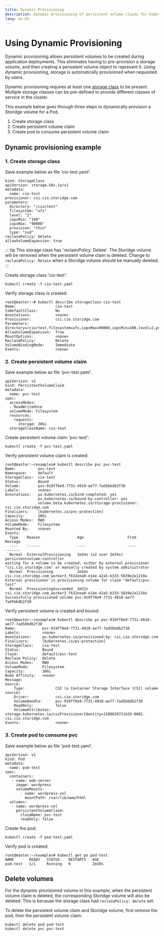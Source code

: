 ```yaml
---
title: Dynamic Provisioning
description: Dynamic provisioning of persistent volume claims for Kubernetes workloads with Storidge
lang: en-US
---
```


# Using Dynamic Provisioning

Dynamic provisioning allows persistent volumes to be created during application deployments. This eliminates having to pre-provision a storage volume, and then creating a persistent volume object to represent it. Using dynamic provisioning, storage is automatically provisioned when requested by users.

Dynamic provisioning requires at least one [storage class](https://docs.storidge.com/kubernetes_storage/storage_classes.html) to be present. Multiple storage classes can be pre-defined to provide different classes of service in the cluster.

This example below goes through three steps to dynamically provision a Storidge volume for a Pod.
1. Create storage class
2. Create persistent volume claim
3. Create pod to consume persistent volume claim

## Dynamic provisioning example

### 1. Create storage class

Save example below as file 'cio-test.yaml'.
```
kind: StorageClass
apiVersion: storage.k8s.io/v1
metadata:
  name: cio-test
provisioner: csi.cio.storidge.com
parameters:
  directory: "/cio/test"
  filesystem: "xfs"
  level: "2"
  iopsMin: "100"
  iopsMax: "90000"
  provision: "thin"
  type: "ssd"
reclaimPolicy: Delete
allowVolumeExpansion: true
```

::: tip
This storage class has 'reclaimPolicy: Delete'. The Storidge volume will be removed when the persistent volume claim is deleted. Change to `reclaimPolicy: Retain` when a Storidge volume should be manually deleted.
:::

Create storage class 'cio-test':
```
kubectl create -f cio-test.yaml
```

Verify storage class is created:
```
root@master:~# kubectl describe storageclass cio-test
Name:                  cio-test
IsDefaultClass:        No
Annotations:           <none>
Provisioner:           csi.cio.storidge.com
Parameters:            directory=/cio/test,filesystem=xfs,iopsMax=90000,iopsMin=100,level=2,provision=thin,type=ssd
AllowVolumeExpansion:  True
MountOptions:          <none>
ReclaimPolicy:         Delete
VolumeBindingMode:     Immediate
Events:                <none>
```

### 2. Create persistent volume claim

Save example below as file 'pvc-test.yaml'.
```
apiVersion: v1
kind: PersistentVolumeClaim
metadata:
  name: pvc-test
spec:
  accessModes:
  - ReadWriteOnce
  volumeMode: Filesystem
  resources:
    requests:
      storage: 20Gi
  storageClassName: cio-test
```

Create persistent volume claim 'pvc-test':
```
kubectl create -f pvc-test.yaml
```

Verify persistent volume claim is created:
```
root@master:~/examples# kubectl describe pvc pvc-test
Name:          pvc-test
Namespace:     default
StorageClass:  cio-test
Status:        Bound
Volume:        pvc-919ff8e9-7731-4910-ae77-7ad5bbdb2f30
Labels:        <none>
Annotations:   pv.kubernetes.io/bind-completed: yes
               pv.kubernetes.io/bound-by-controller: yes
               volume.beta.kubernetes.io/storage-provisioner: csi.cio.storidge.com
Finalizers:    [kubernetes.io/pvc-protection]
Capacity:      20Gi
Access Modes:  RWO
VolumeMode:    Filesystem
Mounted By:    <none>
Events:
  Type    Reason                 Age                    From                                                               Message
  ----    ------                 ----                   ----                                                               -------
  Normal  ExternalProvisioning   2m34s (x2 over 2m34s)  persistentvolume-controller                                        waiting for a volume to be created, either by external provisioner "csi.cio.storidge.com" or manually created by system administrator
  Normal  Provisioning           2m34s                  csi.cio.storidge.com_worker3_f632eea0-e14e-42a5-b333-5839e2a1210a  External provisioner is provisioning volume for claim "default/pvc-test"
  Normal  ProvisioningSucceeded  2m32s                  csi.cio.storidge.com_worker3_f632eea0-e14e-42a5-b333-5839e2a1210a  Successfully provisioned volume pvc-919ff8e9-7731-4910-ae77-7ad5bbdb2f30
```

Verify persistent volume is created and bound:
```
root@master:~/examples# kubectl describe pv pvc-919ff8e9-7731-4910-ae77-7ad5bbdb2f30
Name:            pvc-919ff8e9-7731-4910-ae77-7ad5bbdb2f30
Labels:          <none>
Annotations:     pv.kubernetes.io/provisioned-by: csi.cio.storidge.com
Finalizers:      [kubernetes.io/pv-protection]
StorageClass:    cio-test
Status:          Bound
Claim:           default/pvc-test
Reclaim Policy:  Delete
Access Modes:    RWO
VolumeMode:      Filesystem
Capacity:        20Gi
Node Affinity:   <none>
Message:
Source:
    Type:              CSI (a Container Storage Interface (CSI) volume source)
    Driver:            csi.cio.storidge.com
    VolumeHandle:      pvc-919ff8e9-7731-4910-ae77-7ad5bbdb2f30
    ReadOnly:          false
    VolumeAttributes:      storage.kubernetes.io/csiProvisionerIdentity=1580029721629-8081-csi.cio.storidge.com
Events:                <none>
```

### 3. Create pod to consume pvc

Save example below as file 'pod-test.yaml'.
```
apiVersion: v1
kind: Pod
metadata:
  name: pod-test
spec:
  containers:
   - name: web-server
     image: wordpress
     volumeMounts:
       - name: wordpress-vol
         mountPath: /var/lib/www/html
  volumes:
   - name: wordpress-vol
     persistentVolumeClaim:
       claimName: pvc-test
       readOnly: false
```

Create the pod:
```      
kubectl create -f pod-test.yaml
```

Verify pod is created:
```
root@master:~/examples# kubectl get po pod-test
NAME       READY   STATUS    RESTARTS   AGE
pod-test   1/1     Running   0          2m10s
```

## Delete volumes

For the dynamic provisioned volume in this example, when the persistent volume claim is deleted, the corresponding Storidge volume will also be deleted. This is because the storage class had `reclaimPolicy: Delete` set.

To delete the persistent volume claim and Storidge volume, first remove the pod, then the persistent volume claim:
```
kubectl delete pod pod-test
kubectl delete pvc pvc-test
```
